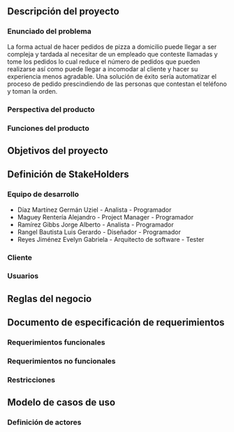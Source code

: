 ## Descripción del proyecto

### Enunciado del problema
La forma actual de hacer pedidos de pizza a domicilio puede llegar a ser compleja y tardada al necesitar de un empleado que conteste llamadas y tome los pedidos lo cual reduce el número de pedidos que pueden realizarse así como puede llegar a incomodar al cliente y hacer su experiencia menos agradable. Una solución de éxito sería automatizar el proceso de pedido prescindiendo de las personas que contestan el teléfono y toman la orden.
### Perspectiva del producto

### Funciones del producto

## Objetivos del proyecto

## Definición de StakeHolders

### Equipo de desarrollo
* Díaz Martínez Germán Uziel - Analista - Programador
* Maguey Rentería Alejandro - Project Manager - Programador
* Ramírez Gibbs Jorge Alberto - Analista - Programador
* Rangel Bautista Luis Gerardo - Diseñador - Programador
* Reyes Jiménez Evelyn Gabriela - Arquitecto de software - Tester

### Cliente

### Usuarios

## Reglas del negocio

## Documento de especificación de requerimientos

### Requerimientos funcionales

### Requerimientos no funcionales

### Restricciones

## Modelo de casos de uso

### Definición de actores

